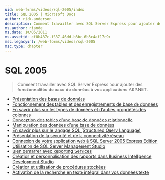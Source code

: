 ```yaml
---
uid: web-forms/videos/sql-2005/index
title: SQL 2005 | Microsoft Docs
author: rick-anderson
description: Comment travailler avec SQL Server Express pour ajouter des fonctionnalités de base de données à vos applications ASP.NET.
ms.author: riande
ms.date: 10/05/2011
ms.assetid: cf0b487c-f387-46dd-b3bc-6b3c4af17c9c
msc.legacyurl: /web-forms/videos/sql-2005
msc.type: chapter
---
```

<a name="sql-2005"></a>SQL 2005
====================
> Comment travailler avec SQL Server Express pour ajouter des fonctionnalités de base de données à vos applications ASP.NET.


- [Présentation des bases de données](what-is-a-database.md)
- [Fonctionnement des tables et des enregistrements de base de données](understanding-database-tables-and-records.md)
- [En savoir plus sur les types de données et d’autres propriétés des colonnes](more-about-column-data-types-and-other-properties.md)
- [Conception des tables d’une base de données relationnelle](designing-relational-database-tables.md)
- [Manipulation des données d’une base de données](manipulating-database-data.md)
- [En savoir plus sur le langage SQL (Structured Query Language)](more-structured-query-language.md)
- [Présentation de la sécurité et de la connectivité réseau](understanding-security-and-network-connectivity.md)
- [Connexion de votre application web à SQL Server 2005 Express Edition](connecting-your-web-application-to-sql-server-2005-express-edition.md)
- [Utilisation de SQL Server Management Studio](using-sql-server-management-studio.md)
- [Bien démarrer avec Reporting Services](getting-started-with-reporting-services.md)
- [Création et personnalisation des rapports dans Business Intelligence Development Studio](building-and-customizing-reports-in-business-intelligence-development-studio.md)
- [Création et utilisation de procédures stockées](creating-and-using-stored-procedures.md)
- [Activation de la recherche en texte intégral dans vos données texte](enabling-full-text-search-in-your-text-data.md)

